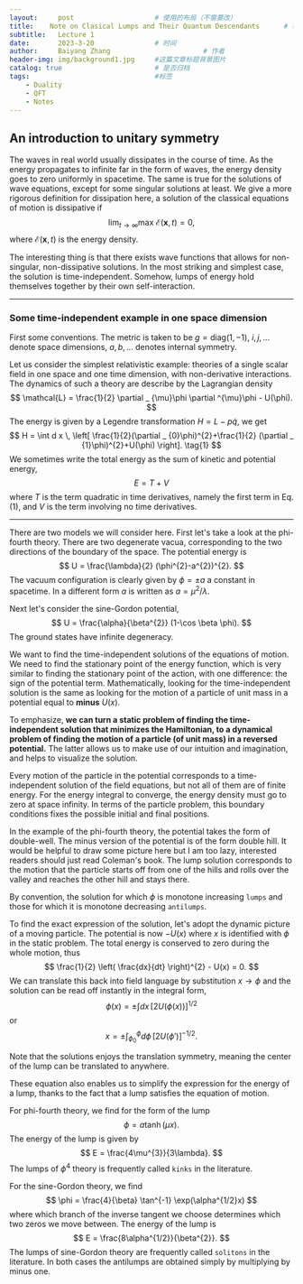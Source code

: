 ```yaml
---
layout:     post   				    # 使用的布局（不需要改）
title:    Note on Clasical Lumps and Their Quantum Descendants		# 标题 
subtitle:   Lecture 1
date:       2023-3-20 				# 时间
author:     Baiyang Zhang 						# 作者
header-img: img/background1.jpg 	#这篇文章标题背景图片
catalog: true 						# 是否归档
tags:								#标签
    - Duality
    - QFT
    - Notes
---
```


## An introduction to unitary symmetry

The waves in real world usually dissipates in the course of time. As the energy propagates to infinite far in the form of waves, the energy density goes to zero uniformly in spacetime. The same is true for the solutions of wave equations, except for some singular solutions at least. We give a more rigorous definition for dissipation here, a solution of the classical equations of motion is dissipative if 
$$
\lim_{ t \to \infty } \text{max } \mathcal{E}(\mathbf{x},t)=0,
$$
where $\mathcal{E}(\mathbf{x},t)$ is the energy density. 

The interesting thing is that there exists wave functions that allows for non-singular, non-dissipative solutions. In the most striking and simplest case, the solution is time-independent. Somehow, lumps of energy hold themselves together by their own self-interaction. 

- - - 

### Some time-independent example in one space dimension

First some conventions. The metric is taken to be $g = \text{diag}(1,-1)$, $i,j, \dots$ denote space dimensions, $a,b, \dots$ denotes internal symmetry. 

Let us consider the simplest relativistic example: theories of a single scalar field in one space and one time dimension, with non-derivative interactions. The dynamics of such a theory are describe by the Lagrangian density
$$
\mathcal{L} = \frac{1}{2} \partial _ {\mu}\phi \partial ^{\mu}\phi - U(\phi).
$$
The energy is given by a Legendre transformation $H = L - p\dot{q}$, we get 
$$
H = \int d x \,  \left[  \frac{1}{2}(\partial _ {0}\phi)^{2}+\frac{1}{2} (\partial _ {1}\phi)^{2}+U(\phi) \right].
\tag{1}
$$
We sometimes write the total energy as the sum of kinetic and potential energy,
$$
E = T+V
$$
where $T$ is the term quadratic in time derivatives, namely the first term in Eq.(1), and $V$ is the term involving no time derivatives. 

- - -

There are two models we will consider here. First let's take a look at the phi-fourth theory. There are two degenerate vacua, corresponding to the two directions of the boundary of the space. The potential energy is 
$$
U = \frac{\lambda}{2} (\phi^{2}-a^{2})^{2}.
$$
The vacuum configuration is clearly given by $\phi = \pm a$ a constant in spacetime. In a different form $a$ is written as $a = \mu^{2} / \lambda$. 

Next let's consider the sine-Gordon potential, 
$$
U = \frac{\alpha}{\beta^{2}} (1-\cos \beta \phi).
$$
The ground states have infinite degeneracy. 

We want to find the time-independent solutions of the equations of motion. We need to find the stationary point of the energy function, which is very similar to finding the stationary point of the action, with one difference: the sign of the potential term. Mathematically, looking for the time-independent solution is the same as looking for the motion of a particle of unit mass in a potential equal to **minus** $U(x)$. 

To emphasize, **we can turn a static problem of finding the time-independent solution that minimizes the Hamiltonian, to a dynamical problem of finding the motion of a particle (of unit mass) in a reversed potential.** The latter allows us to make use of our intuition and imagination, and helps to visualize the solution.

Every motion of the particle in the potential corresponds to a time-independent solution of the field equations, but not all of them are of finite energy. For the energy integral to converge, the energy density must go to zero at space infinity. In terms of the particle problem, this boundary conditions fixes the possible initial and final positions. 

In the example of the phi-fourth theory, the potential takes the form of double-well. The minus version of the potential is of the form double hill. It would be helpful to draw some picture here but I am too lazy, interested readers should just read Coleman's book. The lump solution corresponds to the motion that the particle starts off from one of the hills and rolls over the valley and reaches the other hill and stays there.

By convention, the solution for which $\phi$ is monotone increasing `lumps` and those for which it is monotone decreasing `antilumps`.

To find the exact expression of the solution, let's adopt the dynamic picture of a moving particle. The potential is now $-U(x)$ where $x$ is identified with $\phi$ in the static problem. The total energy is conserved to zero during the whole motion, thus 
$$
\frac{1}{2} \left( \frac{dx}{dt} \right)^{2} - U(x) = 0.
$$
We can translate this back into field language by substitution $x\to \phi$ and the solution can be read off instantly in the integral form,
$$
\phi(x) = \pm\int d x \,[2U(\phi(x))]^{1/2}
$$
or 
$$
x = \pm\int_ {\phi_ {0}}^{\phi} d\phi \,  [2U(\phi')]^{- 1/2}.
$$

Note that the solutions enjoys the translation symmetry, meaning the center of the lump can be translated to anywhere. 

These equation also enables us to simplify the expression for the energy of a lump, thanks to the fact that a lump satisfies the equation of motion. 

For phi-fourth theory, we find for the form of the lump
$$
\phi = a \tanh(\mu x).
$$
The energy of the lump is given by 
$$
E = \frac{4\mu^{3}}{3\lambda}.
$$
The lumps of $\phi^{4}$ theory is frequently called `kinks` in the literature.

For the sine-Gordon theory, we find 
$$
\phi = \frac{4}{\beta} \tan^{-1} \exp(\alpha^{1/2}x)
$$
where which branch of the inverse tangent we choose determines which two zeros we move between. The energy of the lump is 
$$
E = \frac{8\alpha^{1/2}}{\beta^{2}}.
$$
The lumps of sine-Gordon theory are frequently called `solitons` in the literature. In both cases the antilumps are obtained simply by multiplying by minus one.
